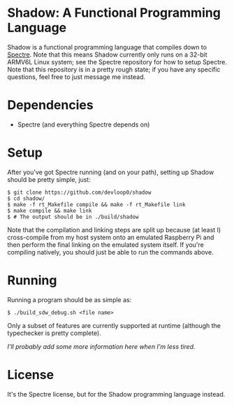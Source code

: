 # Shadow: A Functional Programming Language
Shadow is a functional programming language that compiles down to [Spectre](https://github.com/devloop0/spectre-lang). Note that this means Shadow currently only runs on a 32-bit ARMV6L Linux system; see the Spectre repository for how to setup Spectre.
Note that this repository is in a pretty rough state; if you have any specific questions, feel free to just message me instead.

# Dependencies
- Spectre (and everything Spectre depends on)

# Setup
After you've got Spectre running (and on your path), setting up Shadow should be pretty simple, just:
```
$ git clone https://github.com/devloop0/shadow
$ cd shadow/
$ make -f rt_Makefile compile && make -f rt_Makefile link
$ make compile && make link
$ # The output should be in ./build/shadow
```
Note that the compilation and linking steps are split up because (at least I) cross-compile from my host system onto an emulated Raspberry Pi and then perform the final linking on the emulated system itself. If you're compiling natively, you should just be able to run the commands above.

# Running
Running a program should be as simple as:
```
$ ./build_sdw_debug.sh <file name>
```
Only a subset of features are currently supported at runtime (although the typechecker is pretty complete).

*I'll probably add some more information here when I'm less tired.*

# License
It's the Spectre license, but for the Shadow programming language instead.
